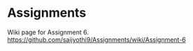 # Assignments
Wiki page for Assignment 6.
https://github.com/saijyothi9/Assignments/wiki/Assignment-6
